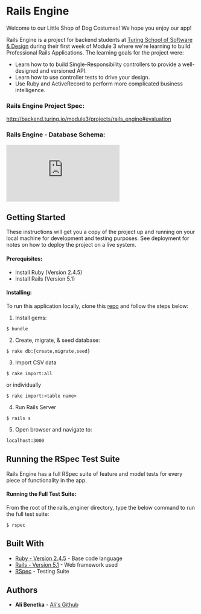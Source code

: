 # Rails Engine



Welcome to our Little Shop of Dog Costumes!  We hope you enjoy our app!

Rails Engine is a project for backend students at [Turing School of Software & Design](https://turing.io/) during their first week of Module 3 where we're learning to build Professional Rails Applications.  The learning goals for the project were:
- Learn how to to build Single-Responsibility controllers to provide a well-designed and versioned API.
- Learn how to use controller tests to drive your design.
- Use Ruby and ActiveRecord to perform more complicated business intelligence.

### Rails Engine Project Spec:

http://backend.turing.io/module3/projects/rails_engine#evaluation

### Rails Engine - Database Schema:

![Image description](https://imggmi.com/full/2019/1/28/2587b40f9a834117264784af76e3f8b4-full.png.html)


## Getting Started

These instructions will get you a copy of the project up and running on your local machine for development and testing purposes. See deployment for notes on how to deploy the project on a live system.

#### Prerequisites:

* Install Ruby (Version 2.4.5)
* Install Rails (Version 5.1)



#### Installing:

To run this application locally, clone this [repo](https://github.com/abenetka/rails_engine) and follow the steps below:

1) Install gems:
```
$ bundle
```


2) Create, migrate, & seed database:
```
$ rake db:{create,migrate,seed}
```


3) Import CSV data
```
$ rake import:all

```
or individually
```
$ rake import:<table name>
```

4) Run Rails Server
```
$ rails s
```

5) Open browser and navigate to:

```
localhost:3000
```


## Running the RSpec Test Suite

Rails Engine has a full RSpec suite of feature and model tests for every piece of functionality in the app.

#### Running the Full Test Suite:

From the root of the rails_enginer directory, type the below command to run the full test suite:

```
$ rspec
```

## Built With

* [Ruby - Version 2.4.5](https://ruby-doc.org/core-2.4.5/) - Base code language
* [Rails - Version 5.1](https://guides.rubyonrails.org/v5.1/) - Web framework used
* [RSpec](http://rspec.info/documentation/) - Testing Suite


## Authors

* **Ali Benetka** - [Ali's Github](https://github.com/abenetka)

